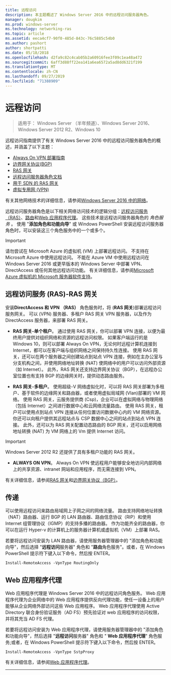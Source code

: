 ```yaml
---
title: 远程访问
description: 本主题概述了 Windows Server 2016 中的远程访问服务器角色。
manager: dougkim
ms.prod: windows-server
ms.technology: networking-ras
ms.topic: article
ms.assetid: eeca4cf7-90f0-485d-843c-76c5885c54b0
ms.author: pashort
author: shortpatti
ms.date: 05/18/2018
ms.openlocfilehash: d2fa9c82c4cab05b2a60916fee3f09c1ea48a472
ms.sourcegitcommit: 6aff3d88ff22ea141a6ea6572a5ad8dd6321f199
ms.translationtype: MT
ms.contentlocale: zh-CN
ms.lasthandoff: 09/27/2019
ms.locfileid: "71388909"
---
```

# <a name="remote-access"></a>远程访问

>适用于： Windows Server （半年频道）、Windows Server 2016、Windows Server 2012 R2、Windows 10

远程访问指南提供了有关 Windows Server 2016 中的远程访问服务器角色的概述，并涵盖了以下主题：

- [Always On VPN 部署指南](vpn/always-on-vpn/deploy/always-on-vpn-deploy.md)
- [边界网关协议&#40;BGP&#41;](bgp/Border-Gateway-Protocol-BGP.md)
- [RAS 网关](ras-gateway/RAS-Gateway.md) 
- [远程访问服务器角色文档](ras/Remote-Access-Server-Role-Documentation.md)
- [用于 SDN 的 RAS 网关](../../networking/sdn/technologies/network-function-virtualization/RAS-Gateway-for-SDN.md)
- [虚拟专用网 (VPN)](vpn/vpn-top.md)
 
有关其他网络技术的详细信息，请参阅[Windows Server 2016 中的网络](https://docs.microsoft.com/windows-server/networking/networking)。

远程访问服务器角色是以下相关网络访问技术的逻辑分组：[远程访问服务（RAS）](#bkmk_da)、[路由](#bkmk_rras)和[Web 应用程序代理](#bkmk_proxy)。 这些技术是远程访问服务器角色的 *角色服务* 。 使用 "**添加角色和功能向导**" 或 Windows PowerShell 安装远程访问服务器角色时，可以安装这三个角色服务中的一个或多个。

>[!IMPORTANT]
>请勿尝试在 Microsoft Azure 的虚拟机 \(VM\) 上部署远程访问。 不支持在 Microsoft Azure 中使用远程访问。 不能在 Azure VM 中使用远程访问在 Windows Server 2016 或更早版本的 Windows Server 中部署 VPN、DirectAccess 或任何其他远程访问功能。 有关详细信息，请参阅[Microsoft Azure 虚拟机的 Microsoft 服务器软件支持](https://support.microsoft.com/help/2721672/microsoft-server-software-support-for-microsoft-azure-virtual-machines)。

## <a name="bkmk_da"></a>远程访问服务 \(RAS\)-RAS 网关

安装**DirectAccess 和 VPN （RAS）** 角色服务时，将 \(**RAS 网关**\)部署远程访问服务网关。 可以 \(VPN\) 服务器、多租户 RAS 网关 VPN 服务器，以及作为 DirectAccess 服务器，来部署 RAS 网关。

- **RAS 网关-单个租户**。 通过使用 RAS 网关，你可以部署 VPN 连接，以便为最终用户提供对组织网络和资源的远程访问权限。 如果客户端运行的是 Windows 10，则可以部署 Always On VPN，无论何时远程计算机连接到 Internet，都可以在客户端与组织网络之间保持持久性连接。 使用 RAS 网关，还可以在两个服务器之间创建站点到站点 VPN 连接，例如在主办公室与分支机构之间，并使用网络地址转换 \(NAT\) 使网络中的用户可以访问外部资源（如 Internet）。 此外，RAS 网关还支持边界网关协议（BGP），在远程办公室位置也有支持 BGP 的边缘网关时，提供动态路由服务。

- **RAS 网关-多租户**。 使用超级\-V 网络虚拟化时，可以将 RAS 网关部署为多租户、基于软件的边缘网关和路由器，或者使用虚拟局域网 \(Vlan\)部署的 VM 网络。 使用 RAS 网关，云服务提供商 \(Csp\)，企业可以在虚拟网络与物理网络（包括 Internet）之间进行数据中心和云网络流量路由。 使用 RAS 网关，租户可以使用点到站点 VPN 连接从任何位置访问数据中心内的 VM 网络资源。 你还可以向租户提供其远程站点与 CSP 数据中心之间的站点到站点 VPN 连接。 此外，还可以为 RAS 网关配置动态路由的 BGP 网关，还可以启用网络地址转换 \(NAT\) 为 VM 网络上的 Vm 提供 Internet 访问。

>[!IMPORTANT]
> Windows Server 2012 R2 还提供了具有多租户功能的 RAS 网关。

- **ALWAYS ON VPN**。 Always On VPN 使远程用户能够安全地访问内部网络上的共享资源、intranet 网站和应用程序，而无需连接到 VPN。 

有关详细信息，请参阅[RAS 网关](ras-gateway/RAS-Gateway.md)和[边界网关协议（BGP）](bgp/Border-Gateway-Protocol-BGP.md)。

## <a name="bkmk_rras"></a>传递

可以使用远程访问来路由局域网上子网之间的网络流量。 路由支持网络地址转换（NAT）路由器、运行 BGP 的 LAN 路由器、路由信息协议（RIP）和使用 Internet 组管理协议（IGMP）的支持多播的路由器。 作为功能齐全的路由器，你可以在运行 Hyper-v 的计算机上的服务器计算机或虚拟机（VM）上部署 RAS。

若要将远程访问安装为 LAN 路由器，请使用服务器管理器中的 "添加角色和功能向导"，然后选择 "**远程访问**服务器" 角色和 "**路由**角色服务"。或者，在 Windows PowerShell 提示符下键入以下命令，然后按 ENTER。

```  
Install-RemoteAccess -VpnType RoutingOnly
```  

## <a name="bkmk_proxy"></a>Web 应用程序代理

Web 应用程序代理是 Windows Server 2016 中的远程访问角色服务。 Web 应用程序代理为企业网络中的 Web 应用程序提供反向代理功能，使任一设备上的用户能够从企业网络外部访问这些 Web 应用程序。 Web 应用程序代理使用 Active Directory 联合身份验证服务（AD FS）预先验证对 web 应用程序的访问权限，并将其充当 AD FS 代理。

若要将远程访问安装为 Web 应用程序代理，请使用服务器管理器中的 "添加角色和功能向导"，然后选择 "**远程访问**服务器" 角色和 " **Web 应用程序代理**" 角色服务;或者，在 Windows PowerShell 提示符下键入以下命令，然后按 ENTER。  

```  
Install-RemoteAccess -VpnType SstpProxy  
```  

有关详细信息，请参阅[Web 应用程序代理](https://technet.microsoft.com/windows-server-docs/identity/web-application-proxy/web-application-proxy-windows-server)。


---